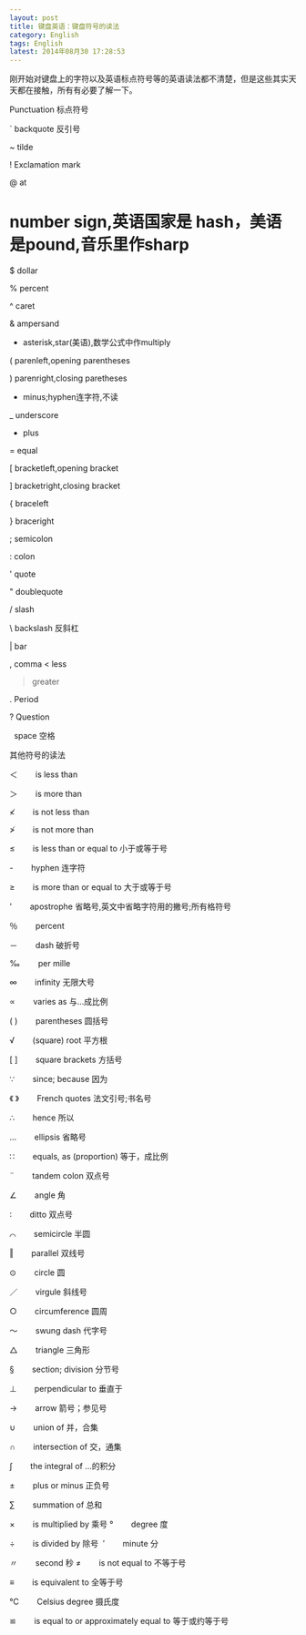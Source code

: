 ```yaml
---
layout: post
title: 键盘英语：键盘符号的读法
category: English
tags: English
latest: 2014年08月30 17:28:53
---
```


刚开始对键盘上的字符以及英语标点符号等的英语读法都不清楚，但是这些其实天天都在接触，所有有必要了解一下。

Punctuation 标点符号

` backquote 反引号

~ tilde

! Exclamation mark

@ at

# number sign,英语国家是 hash，美语是pound,音乐里作sharp

$ dollar

% percent

^ caret

& ampersand

* asterisk,star(美语),数学公式中作multiply

( parenleft,opening parentheses

) parenright,closing paretheses

- minus;hyphen连字符,不读

_ underscore

+ plus

= equal

[ bracketleft,opening bracket

] bracketright,closing bracket

{ braceleft

} braceright

; semicolon

: colon

' quote

" doublequote

/ slash

\ backslash 反斜杠

| bar

, comma
< less

> greater

. Period

? Question

  space 空格

其他符号的读法

＜        is less than

＞        is more than

≮        is not less than 

≯        is not more than

≤        is less than or equal to 小于或等于号

-        hyphen 连字符 

≥        is more than or equal to 大于或等于号

'        apostrophe 省略号,英文中省略字符用的撇号;所有格符号

％        percent

－        dash 破折号

‰        per mille

∞        infinity 无限大号

∝        varies as 与…成比例

( )        parentheses 圆括号 

√        (square) root 平方根

[ ]        square brackets 方括号 

∵        since; because 因为

《 》        French quotes 法文引号;书名号 

∴        hence 所以

…        ellipsis 省略号

∷        equals, as (proportion) 等于，成比例

¨        tandem colon 双点号

∠        angle 角

∶        ditto 双点号

⌒        semicircle 半圆

‖        parallel 双线号

⊙        circle 圆

／        virgule 斜线号 

○        circumference 圆周

～        swung dash 代字号

△        triangle 三角形

§        section; division 分节号

⊥        perpendicular to 垂直于

→        arrow 箭号；参见号

∪        union of 并，合集

∩        intersection of 交，通集 

∫        the integral of …的积分

±        plus or minus 正负号

∑        summation of 总和

×        is multiplied by 乘号
°        degree 度

÷        is divided by 除号 
′        minute 分

〃        second 秒
≠        is not equal to 不等于号 

≡        is equivalent to 全等于号

℃        Celsius degree 摄氏度

≌        is equal to or approximately equal to 等于或约等于号
